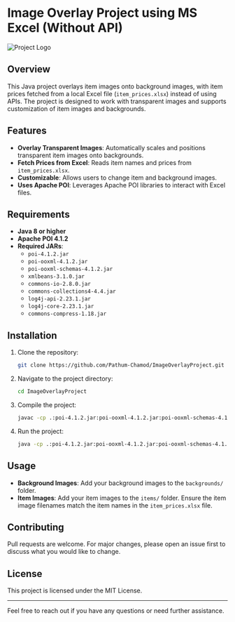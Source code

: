 # Image Overlay Project using MS Excel (Without API)

![Project Logo](https://via.placeholder.com/150)  <!-- Add an image link if you have a project logo -->

## Overview
This Java project overlays item images onto background images, with item prices fetched from a local Excel file (`item_prices.xlsx`) instead of using APIs. The project is designed to work with transparent images and supports customization of item images and backgrounds.

## Features
- **Overlay Transparent Images**: Automatically scales and positions transparent item images onto backgrounds.
- **Fetch Prices from Excel**: Reads item names and prices from `item_prices.xlsx`.
- **Customizable**: Allows users to change item and background images.
- **Uses Apache POI**: Leverages Apache POI libraries to interact with Excel files.

## Requirements
- **Java 8 or higher**
- **Apache POI 4.1.2**
- **Required JARs**:
  - `poi-4.1.2.jar`
  - `poi-ooxml-4.1.2.jar`
  - `poi-ooxml-schemas-4.1.2.jar`
  - `xmlbeans-3.1.0.jar`
  - `commons-io-2.8.0.jar`
  - `commons-collections4-4.4.jar`
  - `log4j-api-2.23.1.jar`
  - `log4j-core-2.23.1.jar`
  - `commons-compress-1.18.jar`

## Installation

1. Clone the repository:
    ```bash
    git clone https://github.com/Pathum-Chamod/ImageOverlayProject.git
    ```

2. Navigate to the project directory:
    ```bash
    cd ImageOverlayProject
    ```

3. Compile the project:
    ```bash
    javac -cp .:poi-4.1.2.jar:poi-ooxml-4.1.2.jar:poi-ooxml-schemas-4.1.2.jar:xmlbeans-3.1.0.jar:commons-io-2.8.0.jar:commons-collections4-4.4.jar:log4j-api-2.23.1.jar:log4j-core-2.23.1.jar:commons-compress-1.18.jar DynamicImageOverlay.java
    ```

4. Run the project:
    ```bash
    java -cp .:poi-4.1.2.jar:poi-ooxml-4.1.2.jar:poi-ooxml-schemas-4.1.2.jar:xmlbeans-3.1.0.jar:commons-io-2.8.0.jar:commons-collections4-4.4.jar:log4j-api-2.23.1.jar:log4j-core-2.23.1.jar:commons-compress-1.18.jar DynamicImageOverlay
    ```

## Usage
- **Background Images**: Add your background images to the `backgrounds/` folder.
- **Item Images**: Add your item images to the `items/` folder. Ensure the item image filenames match the item names in the `item_prices.xlsx` file.

## Contributing
Pull requests are welcome. For major changes, please open an issue first to discuss what you would like to change.

## License
This project is licensed under the MIT License.

---

Feel free to reach out if you have any questions or need further assistance.
